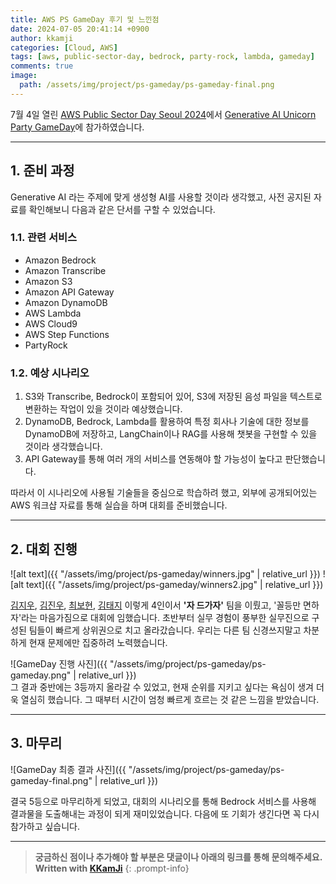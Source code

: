 ```yaml
---
title: AWS PS GameDay 후기 및 느낀점
date: 2024-07-05 20:41:14 +0900
author: kkamji
categories: [Cloud, AWS]
tags: [aws, public-sector-day, bedrock, party-rock, lambda, gameday]     # TAG names should always be lowercase
comments: true
image:
  path: /assets/img/project/ps-gameday/ps-gameday-final.png
---
```


7월 4일 열린 [AWS Public Sector Day Seoul 2024](https://pages.awscloud.com/public-sector-day-seoul-2024.html#about)에서 [Generative AI Unicorn Party GameDay](https://aws.amazon.com/ko/gameday/)에 참가하였습니다.

---

## 1. 준비 과정

Generative AI 라는 주제에 맞게 생성형 AI를 사용할 것이라 생각했고, 사전 공지된 자료를 확인해보니 다음과 같은 단서를 구할 수 있었습니다.

### 1.1. 관련 서비스

- Amazon Bedrock
- Amazon Transcribe
- Amazon S3
- Amazon API Gateway
- Amazon DynamoDB
- AWS Lambda
- AWS Cloud9
- AWS Step Functions
- PartyRock

### 1.2. 예상 시나리오

1. S3와 Transcribe, Bedrock이 포함되어 있어, S3에 저장된 음성 파일을 텍스트로 변환하는 작업이 있을 것이라 예상했습니다.
2. DynamoDB, Bedrock, Lambda를 활용하여 특정 회사나 기술에 대한 정보를 DynamoDB에 저장하고, LangChain이나 RAG를 사용해 챗봇을 구현할 수 있을 것이라 생각했습니다.
3. API Gateway를 통해 여러 개의 서비스를 연동해야 할 가능성이 높다고 판단했습니다.

따라서 이 시나리오에 사용될 기술들을 중심으로 학습하려 했고, 외부에 공개되어있는 AWS 워크샵 자료를 통해 실습을 하며 대회를 준비했습니다.

---

## 2. 대회 진행

![alt text]({{ "/assets/img/project/ps-gameday/winners.jpg" | relative_url }})
![alt text]({{ "/assets/img/project/ps-gameday/winners2.jpg" | relative_url }})

[김지우](https://www.linkedin.com/in/kim-jiwoo-3b4828184/), [김진우](https://www.linkedin.com/in/jinwoo-kim-2aa0362a6/), [최보현](https://www.linkedin.com/in/bohyunchoi/), [김태지](https://www.linkedin.com/in/taejikim/) 이렇게 4인이서 **'자 드가자'** 팀을 이뤘고, '꼴등만 면하자'라는 마음가짐으로 대회에 임했습니다. 초반부터 실무 경험이 풍부한 실무진으로 구성된 팀들이 빠르게 상위권으로 치고 올라갔습니다. 우리는 다른 팀 신경쓰지말고 차분하게 현재 문제에만 집중하려 노력했습니다.

![GameDay 진행 사진]({{ "/assets/img/project/ps-gameday/ps-gameday.png" | relative_url }})  
그 결과 중반에는 3등까지 올라갈 수 있었고, 현재 순위를 지키고 싶다는 욕심이 생겨 더욱 열심히 했습니다. 그 때부터 시간이 엄청 빠르게 흐르는 것 같은 느낌을 받았습니다.

---

## 3. 마무리

![GameDay 최종 결과 사진]({{ "/assets/img/project/ps-gameday/ps-gameday-final.png" | relative_url }})  

결국 5등으로 마무리하게 되었고, 대회의 시나리오를 통해 Bedrock 서비스를 사용해 결과물을 도출해내는 과정이 되게 재미있었습니다. 다음에 또 기회가 생긴다면 꼭 다시 참가하고 싶습니다.

---
> **궁금하신 점이나 추가해야 할 부분은 댓글이나 아래의 링크를 통해 문의해주세요.**  
> **Written with [KKamJi](https://www.linkedin.com/in/taejikim/)**
{: .prompt-info}
